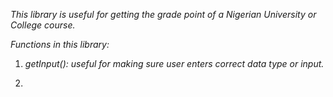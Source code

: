 _This library is useful for getting the grade point of a Nigerian University or College course._

_Functions in this library:_

1. *getInput():* _useful for making sure user enters correct data type or input._

2. 
